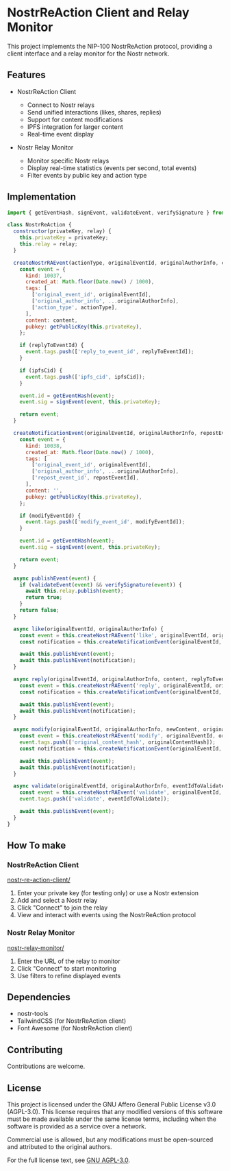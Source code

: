 # NostrReAction Client and Relay Monitor

This project implements the NIP-100 NostrReAction protocol, providing a client interface and a relay monitor for the Nostr network.

## Features

- NostrReAction Client
  - Connect to Nostr relays
  - Send unified interactions (likes, shares, replies)
  - Support for content modifications
  - IPFS integration for larger content
  - Real-time event display

- Nostr Relay Monitor
  - Monitor specific Nostr relays
  - Display real-time statistics (events per second, total events)
  - Filter events by public key and action type

## Implementation

```javascript
import { getEventHash, signEvent, validateEvent, verifySignature } from 'nostr-tools';

class NostrReAction {
  constructor(privateKey, relay) {
    this.privateKey = privateKey;
    this.relay = relay;
  }

  createNostrRAEvent(actionType, originalEventId, originalAuthorInfo, content, replyToEventId = null, ipfsCid = null) {
    const event = {
      kind: 10037,
      created_at: Math.floor(Date.now() / 1000),
      tags: [
        ['original_event_id', originalEventId],
        ['original_author_info', ...originalAuthorInfo],
        ['action_type', actionType],
      ],
      content: content,
      pubkey: getPublicKey(this.privateKey),
    };

    if (replyToEventId) {
      event.tags.push(['reply_to_event_id', replyToEventId]);
    }

    if (ipfsCid) {
      event.tags.push(['ipfs_cid', ipfsCid]);
    }

    event.id = getEventHash(event);
    event.sig = signEvent(event, this.privateKey);

    return event;
  }

  createNotificationEvent(originalEventId, originalAuthorInfo, repostEventId, modifyEventId = null) {
    const event = {
      kind: 10038,
      created_at: Math.floor(Date.now() / 1000),
      tags: [
        ['original_event_id', originalEventId],
        ['original_author_info', ...originalAuthorInfo],
        ['repost_event_id', repostEventId],
      ],
      content: '',
      pubkey: getPublicKey(this.privateKey),
    };

    if (modifyEventId) {
      event.tags.push(['modify_event_id', modifyEventId]);
    }

    event.id = getEventHash(event);
    event.sig = signEvent(event, this.privateKey);

    return event;
  }

  async publishEvent(event) {
    if (validateEvent(event) && verifySignature(event)) {
      await this.relay.publish(event);
      return true;
    }
    return false;
  }

  async like(originalEventId, originalAuthorInfo) {
    const event = this.createNostrRAEvent('like', originalEventId, originalAuthorInfo, '');
    const notification = this.createNotificationEvent(originalEventId, originalAuthorInfo, event.id);

    await this.publishEvent(event);
    await this.publishEvent(notification);
  }

  async reply(originalEventId, originalAuthorInfo, content, replyToEventId) {
    const event = this.createNostrRAEvent('reply', originalEventId, originalAuthorInfo, content, replyToEventId);
    const notification = this.createNotificationEvent(originalEventId, originalAuthorInfo, event.id);

    await this.publishEvent(event);
    await this.publishEvent(notification);
  }

  async modify(originalEventId, originalAuthorInfo, newContent, originalContentHash) {
    const event = this.createNostrRAEvent('modify', originalEventId, originalAuthorInfo, newContent);
    event.tags.push(['original_content_hash', originalContentHash]);
    const notification = this.createNotificationEvent(originalEventId, originalAuthorInfo, event.id, event.id);

    await this.publishEvent(event);
    await this.publishEvent(notification);
  }

  async validate(originalEventId, originalAuthorInfo, eventIdToValidate) {
    const event = this.createNostrRAEvent('validate', originalEventId, originalAuthorInfo, '');
    event.tags.push(['validate', eventIdToValidate]);

    await this.publishEvent(event);
  }
}

```

## How To make

### NostrReAction Client

[nostr-re-action-client/](nostr-re-action-client/)

1. Enter your private key (for testing only) or use a Nostr extension
2. Add and select a Nostr relay
3. Click "Connect" to join the relay
4. View and interact with events using the NostrReAction protocol

### Nostr Relay Monitor

[nostr-relay-monitor/](nostr-relay-monitor/)

1. Enter the URL of the relay to monitor
2. Click "Connect" to start monitoring
3. Use filters to refine displayed events

## Dependencies

- nostr-tools
- TailwindCSS (for NostrReAction client)
- Font Awesome (for NostrReAction client)

## Contributing

Contributions are welcome.

## License

This project is licensed under the GNU Affero General Public License v3.0 (AGPL-3.0).
This license requires that any modified versions of this software must be made available under the same license terms,
including when the software is provided as a service over a network.

Commercial use is allowed, but any modifications must be open-sourced and attributed to the original authors.

For the full license text, see [GNU AGPL-3.0](https://www.gnu.org/licenses/agpl-3.0.en.html).
